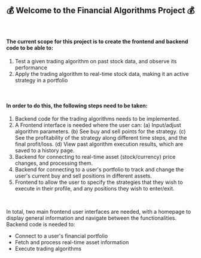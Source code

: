  ## <div align="center"> :moneybag: Welcome to the Financial Algorithms Project :moneybag: </div>
</br>

#### The current scope for this project is to create the frontend and backend code to be able to:
1. Test a given trading algorithm on past stock data, and observe its performance
2. Apply the trading algorithm to real-time stock data, making it an active strategy in a portfolio
</br>

#### In order to do this, the following steps need to be taken:
1. Backend code for the trading algorithms needs to be implemented.
2. A Frontend interface is needed where the user can:
    (a) Input/adjust algorithm parameters.
    (b) See buy and sell points for the strategy.
    (c) See the profitability of the strategy along different time steps, and the final profit/loss.
    (d) View past algorithm execution results, which are saved to a history page.
3. Backend for connecting to real-time asset (stock/currency) price changes, and processing them.
4. Backend for connecting to a user's portfolio to track and change the user's current buy and sell positions in different assets.
5. Frontend to allow the user to specify the strategies that they wish to execute in their profile, and any positions they wish to enter/exit.
</br>

In total, two main frontend user interfaces are needed, with a homepage to display general information and navigate between the functionalities. 
Backend code is needed to:
- Connect to a user's financial portfolio
- Fetch and process real-time asset information
- Execute trading algorithms


<!-- Trading Analysis
Python code for different strategies
- for each strategy, when to buy and sell
March 2021 to dec 2021, momentum trading with alpha = 0.5, beta = 1.2

Webpage to display stocks visually
- show buy and sell points, and money made

Trading Implementation
Python code for getting real time stock data, and executing trades according to the strategies
Condition = Buy when 30 day moving average > 50 day moving average.
Check if you already bought, don’t buy again etc….. complex 
Real-time stock data comes… condition = false, false, true -> execute trade


Webpage to display trades made
 -->
